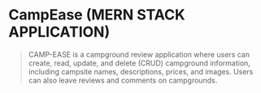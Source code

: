 # CampEase (MERN STACK APPLICATION)

> CAMP-EASE is a campground review application where users can create, read, update, and delete (CRUD) campground information, including campsite names, descriptions, prices, and images. Users can also leave reviews and comments on campgrounds.
